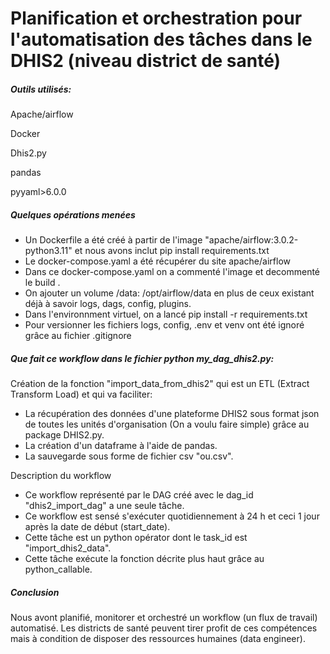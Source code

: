# Planification et orchestration pour l'automatisation des tâches dans le DHIS2 (niveau district de santé)

#### 

##### Outils utilisés:



Apache/airflow

Docker

Dhis2.py

pandas

pyyaml>6.0.0



##### Quelques opérations menées



* Un Dockerfile a été créé à partir de l'image "apache/airflow:3.0.2-python3.11" et nous avons inclut pip install requirements.txt
* Le docker-compose.yaml a été récupérer du site apache/airflow
* Dans ce docker-compose.yaml on a commenté l'image et decommenté le build .
* On ajouter un volume /data: /opt/airflow/data en plus de ceux existant déjà à savoir logs, dags, config, plugins.
* Dans l'environnment virtuel, on a lancé pip install -r requirements.txt
* Pour versionner les fichiers logs, config, .env et venv ont été ignoré grâce au fichier .gitignore



##### Que fait ce workflow dans le fichier python my\_dag\_dhis2.py:



Création de la fonction "import\_data\_from\_dhis2" qui est un ETL (Extract Transform Load) et qui va faciliter:

* La récupération des données d'une plateforme DHIS2 sous format json de toutes les unités d'organisation (On a voulu faire simple) grâce au package DHIS2.py.
* La création d'un dataframe à l'aide de pandas.
* La sauvegarde sous forme de fichier csv "ou.csv".



Description du workflow

* Ce workflow représenté par le DAG créé avec le dag\_id "dhis2\_import\_dag" a une seule tâche.
* Ce workflow est sensé s'exécuter quotidiennement à 24 h et ceci 1 jour après la date de début (start\_date).
* Cette tâche est un python opérator dont le task\_id est "import\_dhis2\_data".
* Cette tâche exécute la fonction décrite plus haut grâce au python\_callable.



##### Conclusion



Nous avont planifié, monitorer et orchestré un workflow (un flux de travail) automatisé. Les districts de santé peuvent tirer profit de ces compétences mais à condition de disposer des ressources humaines (data engineer).

